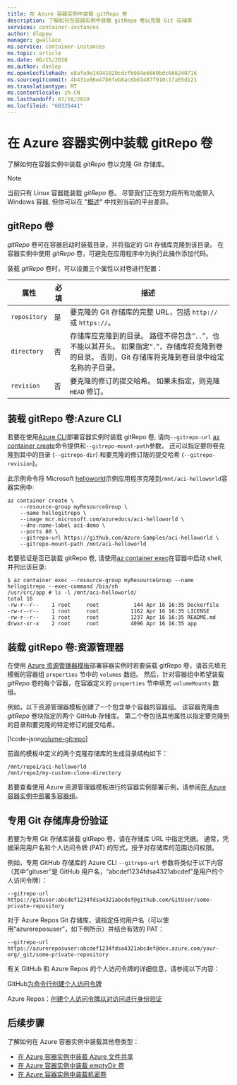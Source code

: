 ```yaml
---
title: 在 Azure 容器实例中装载 gitRepo 卷
description: 了解如何在容器实例中装载 gitRepo 卷以克隆 Git 存储库
services: container-instances
author: dlepow
manager: gwallace
ms.service: container-instances
ms.topic: article
ms.date: 06/15/2018
ms.author: danlep
ms.openlocfilehash: e8afa9e14941920cdcfb984e6660bdc666240716
ms.sourcegitcommit: 4b431e86e47b6feb8ac6b61487f910c17a55d121
ms.translationtype: MT
ms.contentlocale: zh-CN
ms.lasthandoff: 07/18/2019
ms.locfileid: "68325441"
---
```

# <a name="mount-a-gitrepo-volume-in-azure-container-instances"></a>在 Azure 容器实例中装载 gitRepo 卷

了解如何在容器实例中装载 *gitRepo* 卷以克隆 Git 存储库。

> [!NOTE]
> 当前只有 Linux 容器能装载 *gitRepo* 卷。 尽管我们正在努力将所有功能带入 Windows 容器, 但你可以在 "[概述](container-instances-overview.md#linux-and-windows-containers)" 中找到当前的平台差异。

## <a name="gitrepo-volume"></a>gitRepo 卷

*gitRepo* 卷可在容器启动时装载目录，并将指定的 Git 存储库克隆到该目录。 在容器实例中使用 *gitRepo* 卷，可避免在应用程序中为执行此操作添加代码。

装载 *gitRepo* 卷时，可以设置三个属性以对卷进行配置：

| 属性 | 必填 | 描述 |
| -------- | -------- | ----------- |
| `repository` | 是 | 要克隆的 Git 存储库的完整 URL，包括 `http://` 或 `https://`。|
| `directory` | 否 | 存储库应克隆到的目录。 路径不得包含“`..`”，也不能以其开头。  如果指定“`.`”，存储库将克隆到卷的目录。 否则，Git 存储库将克隆到卷目录中给定名称的子目录。 |
| `revision` | 否 | 要克隆的修订的提交哈希。 如果未指定，则克隆 `HEAD` 修订。 |

## <a name="mount-gitrepo-volume-azure-cli"></a>装载 gitRepo 卷:Azure CLI

若要在使用[Azure CLI](/cli/azure)部署容器实例时装载 gitRepo 卷, 请向`--gitrepo-url` [az container create][az-container-create]命令提供和`--gitrepo-mount-path`参数。 还可以指定要将卷克隆到其中的目录 (`--gitrepo-dir`) 和要克隆的修订版的提交哈希 (`--gitrepo-revision`)。

此示例命令将 Microsoft [helloworld][aci-helloworld]示例应用程序克隆到`/mnt/aci-helloworld`容器实例中:

```azurecli-interactive
az container create \
    --resource-group myResourceGroup \
    --name hellogitrepo \
    --image mcr.microsoft.com/azuredocs/aci-helloworld \
    --dns-name-label aci-demo \
    --ports 80 \
    --gitrepo-url https://github.com/Azure-Samples/aci-helloworld \
    --gitrepo-mount-path /mnt/aci-helloworld
```

若要验证是否已装载 gitRepo 卷, 请使用[az container exec][az-container-exec]在容器中启动 shell, 并列出该目录:

```console
$ az container exec --resource-group myResourceGroup --name hellogitrepo --exec-command /bin/sh
/usr/src/app # ls -l /mnt/aci-helloworld/
total 16
-rw-r--r--    1 root     root           144 Apr 16 16:35 Dockerfile
-rw-r--r--    1 root     root          1162 Apr 16 16:35 LICENSE
-rw-r--r--    1 root     root          1237 Apr 16 16:35 README.md
drwxr-xr-x    2 root     root          4096 Apr 16 16:35 app
```

## <a name="mount-gitrepo-volume-resource-manager"></a>装载 gitRepo 卷:资源管理器

在使用 [Azure 资源管理器模板](/azure/templates/microsoft.containerinstance/containergroups)部署容器实例时若要装载 gitRepo 卷，请首先填充模板的容器组 `properties` 节中的 `volumes` 数组。 然后，针对容器组中希望装载 *gitRepo* 卷的每个容器，在容器定义的 `properties` 节中填充 `volumeMounts` 数组。

例如，以下资源管理器模板创建了一个包含单个容器的容器组。 该容器克隆由 *gitRepo* 卷块指定的两个 GitHub 存储库。 第二个卷包括其他属性以指定要克隆到的目录和要克隆的特定修订的提交哈希。

<!-- https://github.com/Azure/azure-docs-json-samples/blob/master/container-instances/aci-deploy-volume-gitrepo.json -->
[!code-json[volume-gitrepo](~/azure-docs-json-samples/container-instances/aci-deploy-volume-gitrepo.json)]

前面的模板中定义的两个克隆存储库的生成目录结构如下：

```
/mnt/repo1/aci-helloworld
/mnt/repo2/my-custom-clone-directory
```

若要查看使用 Azure 资源管理器模板进行的容器实例部署示例，请参阅[在 Azure 容器实例中部署多容器组](container-instances-multi-container-group.md)。

## <a name="private-git-repo-authentication"></a>专用 Git 存储库身份验证

若要为专用 Git 存储库装载 gitRepo 卷，请在存储库 URL 中指定凭据。 通常，凭据采用用户名和个人访问令牌 (PAT) 的形式，授予对存储库的范围访问权限。

例如，专用 GitHub 存储库的 Azure CLI `--gitrepo-url` 参数将类似于以下内容（其中“gituser”是 GitHub 用户名，“abcdef1234fdsa4321abcdef”是用户的个人访问令牌）：

```azurecli
--gitrepo-url https://gituser:abcdef1234fdsa4321abcdef@github.com/GitUser/some-private-repository
```

对于 Azure Repos Git 存储库，请指定任何用户名（可以使用“azurereposuser”，如下例所示）并结合有效的 PAT：

```azurecli
--gitrepo-url https://azurereposuser:abcdef1234fdsa4321abcdef@dev.azure.com/your-org/_git/some-private-repository
```

有关 GitHub 和 Azure Repos 的个人访问令牌的详细信息，请参阅以下内容：

GitHub[为命令行创建个人访问令牌][pat-github]

Azure Repos：[创建个人访问令牌以对访问进行身份验证][pat-repos]

## <a name="next-steps"></a>后续步骤

了解如何在 Azure 容器实例中装载其他卷类型：

* [在 Azure 容器实例中装载 Azure 文件共享](container-instances-volume-azure-files.md)
* [在 Azure 容器实例中装载 emptyDir 卷](container-instances-volume-emptydir.md)
* [在 Azure 容器实例中装载机密卷](container-instances-volume-secret.md)

<!-- LINKS - External -->
[aci-helloworld]: https://github.com/Azure-Samples/aci-helloworld
[pat-github]: https://help.github.com/articles/creating-a-personal-access-token-for-the-command-line/
[pat-repos]: https://docs.microsoft.com/azure/devops/organizations/accounts/use-personal-access-tokens-to-authenticate

<!-- LINKS - Internal -->
[az-container-create]: /cli/azure/container#az-container-create
[az-container-exec]: /cli/azure/container#az-container-exec
